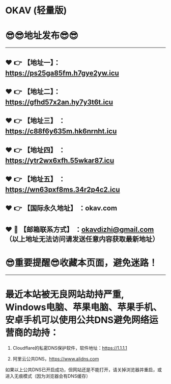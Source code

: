# OKAV (轻量版)
:sunglasses::sunglasses:地址发布:sunglasses::sunglasses:
==

------
:heart: :point_right: 【地址一】：https://ps25ga85fm.h7gye2yw.icu
------
:heart: :point_right: 【地址二】：https://gfhd57x2an.hy7y3t6t.icu
------
:heart: :point_right: 【地址三】 ：https://c88f6y635m.hk6nrnht.icu
-----
:heart: :point_right: 【地址四】 ：https://ytr2wx6xfh.55wkar87.icu
------
:heart: :point_right: 【地址五】 ：https://wn63pxf8ms.34r2p4c2.icu
------
:heart: :point_right: 【国际永久地址】 ：okav.com
------------
:heart: :e-mail: 【邮箱联系方式】 ：okavdizhi@gmail.com （以上地址无法访问请发送任意内容获取最新地址）
------
:sunglasses:重要提醒:sunglasses:收藏本页面，避免迷路！
==
------
最近本站被无良网站劫持严重, Windows电脑、苹果电脑、苹果手机、安卓手机可以使用公共DNS避免网络运营商的劫持：
==

1. Cloudflare的私密DNS保护软件，软件地址：https://1.1.1.1

2. 阿里云公共DNS，https://www.alidns.com

如果以上公共DNS已开启成功，但网站还是不能打开，请关掉浏览器并重启，或进入无痕模式（因为浏览器会有DNS缓存）
